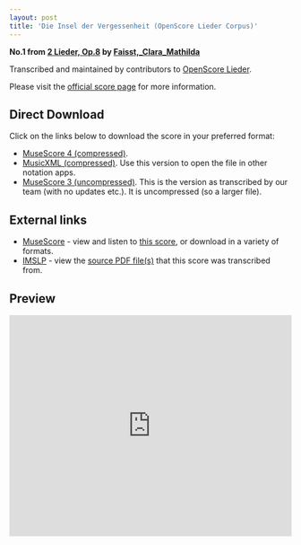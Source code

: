 ```yaml
---
layout: post
title: 'Die Insel der Vergessenheit (OpenScore Lieder Corpus)'
---
```


__No.1 from [2 Lieder, Op.8](https://fourscoreandmore.org/openscore/lieder/Faisst%2C_Clara_Mathilda/2_Lieder%2C_Op.8/) by [Faisst,_Clara_Mathilda](https://fourscoreandmore.org/openscore/lieder/Faisst%2C_Clara_Mathilda)__

Transcribed and maintained by contributors to [OpenScore Lieder].

Please visit the [official score page] for more information.

[official score page]: https://musescore.com/openscore-lieder-corpus/scores/6164267
[OpenScore Lieder]: https://musescore.com/openscore-lieder-corpus

## Direct Download

Click on the links below to download the score in your preferred format:
- [MuseScore 4 (compressed)](https://fourscoreandmore.org/openscore/lieder/Faisst%2C_Clara_Mathilda/2_Lieder%2C_Op.8/1_Die_Insel_der_Vergessenheit.mscz).
- [MusicXML (compressed)](https://fourscoreandmore.org/openscore/lieder/Faisst%2C_Clara_Mathilda/2_Lieder%2C_Op.8/1_Die_Insel_der_Vergessenheit.mxl). Use this version to open the file in other notation apps.
- [MuseScore 3 (uncompressed)](https://raw.githubusercontent.com/OpenScore/Lieder/refs/heads/main/scores/Faisst%2C_Clara_Mathilda/2_Lieder%2C_Op.8/1_Die_Insel_der_Vergessenheit/lc6164267.mscx). This is the version as transcribed by our team (with no updates etc.). It is uncompressed (so a larger file).

## External links

- [MuseScore] - view and listen to [this score][MuseScore], or download in a variety of formats.
- [IMSLP] - view the [source PDF file(s)][IMSLP] that this score was transcribed from.

[MuseScore]: https://musescore.com/score/6164267
[IMSLP]: https://imslp.org/wiki/Special:ReverseLookup/621841

## Preview

<iframe width="100%" height="394" src="https://musescore.com/openscore-lieder-corpus/scores/6164267/embed" frameborder="0" allowfullscreen allow="autoplay; fullscreen"></iframe>
